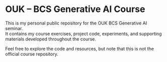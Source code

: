 # OUK – BCS Generative AI Course  

This is my personal public repository for the OUK BCS Generative AI seminar.  
It contains my course exercises, project code, experiments, and supporting materials developed throughout the course.  

Feel free to explore the code and resources, but note that this is not the official course repository.
